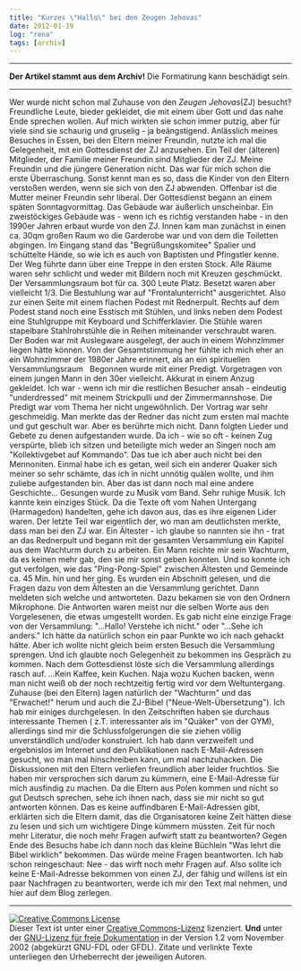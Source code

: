 ```yaml
---
title: "Kurzes \"Hallo\" bei den Zeugen Jehovas"
date: 2012-01-19
log: "rena"
tags: [archiv]
---
```

<hr><b>Der Artikel stammt aus dem Archiv!</b> Die Formatirung kann beschädigt sein.<hr>
Wer wurde nicht schon mal Zuhause von den <i>Zeugen Jehovas</i>(ZJ) besucht? Freundliche Leute, bieder gekleidet, die mit einem &uuml;ber Gott und das nahe Ende sprechen wollen. Auf mich wirkten sie schon immer putzig, aber f&uuml;r viele sind sie schaurig und gruselig - ja be&auml;ngstigend.
Anl&auml;sslich meines Besuches in Essen, bei den Eltern meiner Freundin, nutzte ich mal die Gelegenheit, mit ein Gottesdienst der ZJ anzusehen. Ein Teil der (&auml;lteren) Mitglieder, der Familie meiner Freundin sind Mitglieder der ZJ. Meine Freundin und die j&uuml;ngere Generation nicht. Das war f&uuml;r mich schon die erste &Uuml;berraschung. Sonst kennt man es so, dass die Kinder von den Eltern versto&szlig;en werden, wenn sie sich von den ZJ abwenden. Offenbar ist die Mutter meiner Freundin sehr liberal. 
Der Gottesdienst begann an einem sp&auml;ten Sonntagvormittag. Das Geb&auml;ude war &auml;u&szlig;erlich unscheinbar. Ein zweist&ouml;ckiges Geb&auml;ude was - wenn ich es richtig verstanden habe - in den 1990er Jahren erbaut wurde von den ZJ. Innen kam man zun&auml;chst in einen ca. 30qm gro&szlig;en Raum wo die Garderobe war und von dem die Toiletten abgingen. Im Eingang stand das &quot;Begr&uuml;&szlig;ungskomitee&quot; Spalier und sch&uuml;ttelte H&auml;nde, so wie ich es auch von Baptisten und Pfingstler kenne. Der Weg f&uuml;hrte dann &uuml;ber eine Treppe in den ersten Stock. Alle R&auml;ume waren sehr schlicht und weder mit Bildern noch mit Kreuzen geschm&uuml;ckt. Der Versammlungsraum bot f&uuml;r ca. 300 Leute Platz. Besetzt waren aber vielleicht 1/3. Die Bestuhlung war auf &quot;Frontalunterricht&quot; ausgerichtet. Also zur einen Seite mit einem flachen Podest mit Rednerpult. Rechts auf dem Podest stand noch eine Esstisch mit St&uuml;hlen, und links neben dem Podest eine Stuhlgruppe mit Keyboard und Schifferklavier. Die St&uuml;hle waren stapelbare Stahlrohrst&uuml;hle die in Reihen miteinander verschraubt waren. Der Boden war mit Auslegware ausgelegt, der auch in einem Wohnzimmer liegen h&auml;tte k&ouml;nnen. Von der Gesamtstimmung her f&uuml;hlte ich mich eher an ein Wohnzimmer der 1980er Jahre erinnert, als an ein spirituellen Versammlungsraum
&nbsp;
Begonnen wurde mit einer Predigt. Vorgetragen von einem jungen Mann in den 30er vielleicht. Akkurat in einem Anzug gekleidet. Ich war - wenn ich mir die restlichen Besucher ansah - eindeutig &quot;underdressed&quot; mit meinem Strickpulli und der Zimmermannshose. Die Predigt war vom Thema her nicht ungew&ouml;hnlich. Der Vortrag war sehr geschmeidig. Man merkte das der Redner das nicht zum ersten mal machte und gut geschult war. Aber es ber&uuml;hrte mich nicht. Dann folgten Lieder und Gebete zu denen aufgestanden wurde. Da ich - wie so oft - keinen Zug versp&uuml;rte, blieb ich sitzen und beteiligte mich weder an Singen noch am &quot;Kollektivgebet auf Kommando&quot;. Das tue ich aber auch nicht bei den Mennoniten. Einmal habe ich es getan, weil sich ein anderer Quaker sich meiner so sehr sch&auml;mte, das ich in nicht unn&ouml;tig qu&auml;len wollte, und ihm zuliebe aufgestanden bin. Aber das ist dann noch mal eine andere Geschichte...
Gesungen wurde zu Musik vom Band. Sehr ruhige Musik. Ich kannte kein einziges St&uuml;ck. Da die Texte oft vom Nahen Untergang (Harmagedon) handelten, gehe ich davon aus, das es ihre eigenen Lider waren. Der letzte Teil war eigentlich der, wo man am deutlichsten merkte, dass man bei den ZJ war. Ein &Auml;ltester - ich glaube so nannten sie ihn - trat an das Rednerpult und begann mit der gesamten Versammlung ein Kapitel aus dem Wachturm durch zu arbeiten. Ein Mann reichte mir sein Wachturm, da es keinen mehr gab, den sie mir sonst geben konnten. Und so konnte ich gut verfolgen, wie das &quot;Ping-Pong-Spiel&quot; zwischen &Auml;ltesten und Gemeinde ca. 45 Min. hin und her ging. Es wurden ein Abschnitt gelesen, und die Fragen dazu von dem &Auml;ltesten an die Versammlung gerichtet. Dann meldeten sich welche und antworteten. Dazu bekamen sie von den Ordnern Mikrophone. Die Antworten waren meist nur die selben Worte aus den Vorgelesenen, die etwas umgestellt worden. Es gab nicht eine einzige Frage von der Versammlung: &quot;...Hallo! Verstehe ich nicht.&quot; oder &quot;...Sehe ich anders.&quot; Ich h&auml;tte da nat&uuml;rlich schon ein paar Punkte wo ich nach gehackt h&auml;tte. Aber ich wollte nicht gleich beim ersten Besuch die Versammlung sprengen. Und ich glaubte noch Gelegenheit zu bekommen ins Gespr&auml;ch zu kommen. Nach dem Gottesdienst l&ouml;ste sich die Versammlung allerdings rasch auf. ...Kein Kaffee, kein Kuchen. Naja wozu Kuchen backen, wenn man nicht wei&szlig; ob der noch rechtzeitig fertig wird vor dem Weltuntergang.
Zuhause (bei den Eltern) lagen nat&uuml;rlich der &quot;Wachturm&quot; und das &quot;Erwachet!&quot; herum und auch die ZJ-Bibel (&quot;Neue-Welt-&Uuml;bersetzung&quot;). Ich hab mir einiges durchgelesen. In den Zeitschriften haben sie durchaus interessante Themen ( z.T. interessanter als im &quot;Qu&auml;ker&quot; von der GYM), allerdings sind mir die Schlussfolgerungen die sie ziehen v&ouml;llig unverst&auml;ndlich und/oder konstruiert. Ich hab dann verzweifelt und ergebnislos im Internet und den Publikationen nach E-Mail-Adressen gesucht, wo man mal hinschreiben kann, um mal nachzuhacken. Die Diskussionen mit den Eltern verliefen freundlich aber leider fruchtlos. Sie haben mir versprochen sich darum zu k&uuml;mmern, eine E-Mail-Adresse f&uuml;r mich ausfindig zu machen. Da die Eltern aus Polen kommen und nicht so gut Deutsch sprechen, sehe ich ihnen nach, dass sie mir nicht so gut antworten k&ouml;nnen. Das es keine auffindbaren E-Mail-Adressen gibt, erkl&auml;rten sich die Eltern damit, das die Organisatoren keine Zeit h&auml;tten diese zu lesen und sich um wichtigere Dinge k&uuml;mmern m&uuml;ssten. Zeit f&uuml;r noch mehr Literatur, die noch mehr Fragen aufwirft statt zu beantworten? Gegen Ende des Besuchs habe ich dann noch das kleine B&uuml;chlein &quot;Was lehrt die Bibel wirklich&quot; bekommen. Das w&uuml;rde meine Fragen beantworten. Ich hab schon reingeschaut: Nee - das wirft noch mehr Fragen auf. Also sollte ich keine E-Mail-Adresse bekommen von einen ZJ, der f&auml;hig und willens ist ein paar Nachfragen zu beantworten, werde ich mir den Text mal nehmen, und hier auf dem Blog zerlegen.
<hr />
<a href="http://creativecommons.org/licenses/by-sa/3.0/de/" rel="license"><img src="http://i.creativecommons.org/l/by-sa/3.0/de/88x31.png" style="border-width: 0pt;" alt="Creative Commons License" /></a><br />
Dieser <span rel="dc:type" href="http://purl.org/dc/dcmitype/Text" xmlns:dc="http://purl.org/dc/elements/1.1/">Text</span> ist unter einer <a href="http://creativecommons.org/licenses/by-sa/3.0/de/" rel="license">Creative Commons-Lizenz</a> lizenziert. <b>Und</b> unter der <a href="http://de.wikipedia.org/wiki/GFDL">GNU-Lizenz f&uuml;r freie Dokumentation</a> in der Version 1.2 vom November 2002 (abgek&uuml;rzt GNU-FDL oder GFDL). Zitate und verlinkte Texte unterliegen den Urheberrecht der jeweiligen Autoren.
